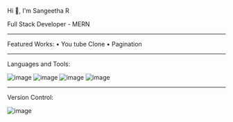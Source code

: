 Hi 👋, I'm Sangeetha R

Full Stack Developer - MERN
________________________________________
Featured Works:
•	You tube Clone
•	Pagination
________________________________________
Languages and Tools:

![image](https://user-images.githubusercontent.com/109620687/199060675-fb83ea7b-30db-4daa-8e59-72365ad6e933.png)
![image](https://user-images.githubusercontent.com/109620687/199060748-9875c6e1-4f00-4ebb-a198-3d3f5ce478be.png)
![image](https://user-images.githubusercontent.com/109620687/199060785-72072e08-c1bf-440c-b779-f114dacc263d.png)
![image](https://user-images.githubusercontent.com/109620687/199060816-e18ae4d8-63de-4292-be2e-7a36016a1488.png)
 ________________________________________ 
 Version Control:
 
 ![image](https://user-images.githubusercontent.com/109620687/199060869-7235e955-d07c-429b-b5fa-6e5c04e26a0b.png)

   
